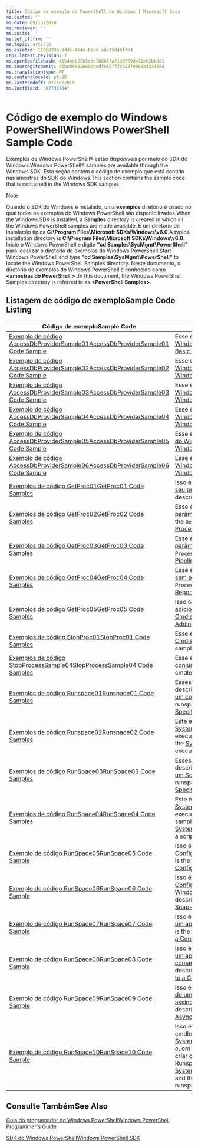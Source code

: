 ```yaml
---
title: Código de exemplo do PowerShell do Windows | Microsoft Docs
ms.custom: ''
ms.date: 09/13/2016
ms.reviewer: ''
ms.suite: ''
ms.tgt_pltfrm: ''
ms.topic: article
ms.assetid: 1106829a-8ddc-454e-bbdd-ade15d4bffb4
caps.latest.revision: 7
ms.openlocfilehash: 4154aeb22b5dde7806f3af133559d471e82bb981
ms.sourcegitcommit: 46bebe692689ebedfe65ff2c828fe666b443198d
ms.translationtype: MT
ms.contentlocale: pt-BR
ms.lasthandoff: 07/10/2019
ms.locfileid: "67733784"
---
```

# <a name="windows-powershell-sample-code"></a><span data-ttu-id="41fc2-102">Código de exemplo do Windows PowerShell</span><span class="sxs-lookup"><span data-stu-id="41fc2-102">Windows PowerShell Sample Code</span></span>

<span data-ttu-id="41fc2-103">Exemplos de Windows PowerShell® estão disponíveis por meio do SDK do Windows.</span><span class="sxs-lookup"><span data-stu-id="41fc2-103">Windows PowerShell® samples are available through the Windows SDK.</span></span> <span data-ttu-id="41fc2-104">Esta seção contém o código de exemplo que está contido nas amostras do SDK do Windows.</span><span class="sxs-lookup"><span data-stu-id="41fc2-104">This section contains the sample code that is contained in the Windows SDK samples.</span></span>

> [!NOTE]
> <span data-ttu-id="41fc2-105">Quando o SDK do Windows é instalado, uma **exemplos** diretório é criado no qual todos os exemplos do Windows PowerShell são disponibilizados.</span><span class="sxs-lookup"><span data-stu-id="41fc2-105">When the Windows SDK is installed, a **Samples** directory is created in which all the Windows PowerShell samples are made available.</span></span> <span data-ttu-id="41fc2-106">É um diretório de instalação típica **C:\Program Files\Microsoft SDKs\Windows\v6.0**.</span><span class="sxs-lookup"><span data-stu-id="41fc2-106">A typical installation directory is **C:\Program Files\Microsoft SDKs\Windows\v6.0**.</span></span> <span data-ttu-id="41fc2-107">Inicie o Windows PowerShell e digite **"cd Samples\SysMgmt\PowerShell"** para localizar o diretório de exemplos do Windows PowerShell.</span><span class="sxs-lookup"><span data-stu-id="41fc2-107">Start Windows PowerShell and type **"cd Samples\SysMgmt\PowerShell"**  to locate the Windows PowerShell Samples directory.</span></span> <span data-ttu-id="41fc2-108">Neste documento, o diretório de exemplos do Windows PowerShell é conhecido como  **\<amostras do PowerShell >** .</span><span class="sxs-lookup"><span data-stu-id="41fc2-108">In this document, the Windows PowerShell Samples directory is referred to as **\<PowerShell Samples>**.</span></span>

## <a name="sample-code-listing"></a><span data-ttu-id="41fc2-109">Listagem de código de exemplo</span><span class="sxs-lookup"><span data-stu-id="41fc2-109">Sample Code Listing</span></span>

|<span data-ttu-id="41fc2-110">Código de exemplo</span><span class="sxs-lookup"><span data-stu-id="41fc2-110">Sample Code</span></span>|<span data-ttu-id="41fc2-111">Descrição</span><span class="sxs-lookup"><span data-stu-id="41fc2-111">Description</span></span>|
|-----------------|-----------------|
|[<span data-ttu-id="41fc2-112">Exemplo de código AccessDbProviderSample01</span><span class="sxs-lookup"><span data-stu-id="41fc2-112">AccessDbProviderSample01 Code Sample</span></span>](./accessdbprovidersample01-code-sample.md)|<span data-ttu-id="41fc2-113">Esse é o provedor descrito em [criando um provedor básico do Windows PowerShell](./creating-a-basic-windows-powershell-provider.md).</span><span class="sxs-lookup"><span data-stu-id="41fc2-113">This is the provider described in [Creating a Basic Windows PowerShell Provider](./creating-a-basic-windows-powershell-provider.md).</span></span>|
|[<span data-ttu-id="41fc2-114">Exemplo de código AccessDbProviderSample02</span><span class="sxs-lookup"><span data-stu-id="41fc2-114">AccessDbProviderSample02 Code Sample</span></span>](./accessdbprovidersample02-code-sample.md)|<span data-ttu-id="41fc2-115">Esse é o provedor descrito em [criando um provedor de unidade do Windows PowerShell](./creating-a-windows-powershell-drive-provider.md).</span><span class="sxs-lookup"><span data-stu-id="41fc2-115">This is the provider described in [Creating a Windows PowerShell Drive Provider](./creating-a-windows-powershell-drive-provider.md).</span></span>|
|[<span data-ttu-id="41fc2-116">Exemplo de código AccessDbProviderSample03</span><span class="sxs-lookup"><span data-stu-id="41fc2-116">AccessDbProviderSample03 Code Sample</span></span>](./accessdbprovidersample03-code-sample.md)|<span data-ttu-id="41fc2-117">Esse é o provedor descrito em [criando um provedor de Item do Windows PowerShell](./creating-a-windows-powershell-item-provider.md).</span><span class="sxs-lookup"><span data-stu-id="41fc2-117">This is the provider described in [Creating a Windows PowerShell Item Provider](./creating-a-windows-powershell-item-provider.md).</span></span>|
|[<span data-ttu-id="41fc2-118">Exemplo de código AccessDbProviderSample04</span><span class="sxs-lookup"><span data-stu-id="41fc2-118">AccessDbProviderSample04 Code Sample</span></span>](./accessdbprovidersample04-code-sample.md)|<span data-ttu-id="41fc2-119">Esse é o provedor descrito em [criando um provedor de contêiner do Windows PowerShell](./creating-a-windows-powershell-container-provider.md).</span><span class="sxs-lookup"><span data-stu-id="41fc2-119">This is the provider described in [Creating a Windows PowerShell Container Provider](./creating-a-windows-powershell-container-provider.md).</span></span>|
|[<span data-ttu-id="41fc2-120">Exemplo de código AccessDbProviderSample05</span><span class="sxs-lookup"><span data-stu-id="41fc2-120">AccessDbProviderSample05 Code Sample</span></span>](./accessdbprovidersample05-code-sample.md)|<span data-ttu-id="41fc2-121">Esse é o provedor descrito em [criando um provedor de navegação do Windows PowerShell](./creating-a-windows-powershell-navigation-provider.md).</span><span class="sxs-lookup"><span data-stu-id="41fc2-121">This is the provider described in [Creating a Windows PowerShell Navigation Provider](./creating-a-windows-powershell-navigation-provider.md).</span></span>|
|[<span data-ttu-id="41fc2-122">Exemplo de código AccessDbProviderSample06</span><span class="sxs-lookup"><span data-stu-id="41fc2-122">AccessDbProviderSample06 Code Sample</span></span>](./accessdbprovidersample06-code-sample.md)|<span data-ttu-id="41fc2-123">Esse é o provedor descrito em [criando um provedor de conteúdo do Windows PowerShell](./creating-a-windows-powershell-content-provider.md).</span><span class="sxs-lookup"><span data-stu-id="41fc2-123">This is the provider described in [Creating a Windows PowerShell Content Provider](./creating-a-windows-powershell-content-provider.md).</span></span>|
|[<span data-ttu-id="41fc2-124">Exemplos de código GetProc01</span><span class="sxs-lookup"><span data-stu-id="41fc2-124">GetProc01 Code Samples</span></span>](./getproc01-code-samples.md)|<span data-ttu-id="41fc2-125">Isso é básica `Get-Process` cmdlet de exemplo descrito em [criando seu primeiro Cmdlet](../cmdlet/creating-a-cmdlet-without-parameters.md).</span><span class="sxs-lookup"><span data-stu-id="41fc2-125">This is the basic `Get-Process` cmdlet sample described in [Creating Your First Cmdlet](../cmdlet/creating-a-cmdlet-without-parameters.md).</span></span>|
|[<span data-ttu-id="41fc2-126">Exemplos de código GetProc02</span><span class="sxs-lookup"><span data-stu-id="41fc2-126">GetProc02 Code Samples</span></span>](./getproc02-code-samples.md)|<span data-ttu-id="41fc2-127">Esse é o `Get-Process` cmdlet de exemplo descrito em [adicionando parâmetros essa entrada de linha de comando de processo](../cmdlet/adding-parameters-that-process-command-line-input.md).</span><span class="sxs-lookup"><span data-stu-id="41fc2-127">This is the `Get-Process` cmdlet sample described in [Adding Parameters that Process Command-Line Input](../cmdlet/adding-parameters-that-process-command-line-input.md).</span></span>|
|[<span data-ttu-id="41fc2-128">Exemplos de código GetProc03</span><span class="sxs-lookup"><span data-stu-id="41fc2-128">GetProc03 Code Samples</span></span>](./getproc03-code-samples.md)|<span data-ttu-id="41fc2-129">Esse é o `Get-Process` cmdlet de exemplo descrito em [adicionando parâmetros de entrada do Pipeline esse processo](../cmdlet/adding-parameters-that-process-pipeline-input.md).</span><span class="sxs-lookup"><span data-stu-id="41fc2-129">This is the `Get-Process` cmdlet sample described in [Adding Parameters that Process Pipeline Input](../cmdlet/adding-parameters-that-process-pipeline-input.md).</span></span>|
|[<span data-ttu-id="41fc2-130">Exemplos de código GetProc04</span><span class="sxs-lookup"><span data-stu-id="41fc2-130">GetProc04 Code Samples</span></span>](./getproc04-code-samples.md)|<span data-ttu-id="41fc2-131">Esse é o `Get-Process` cmdlet de exemplo descrito em [adicionando sem encerramento relatório de erros para o Cmdlet](../cmdlet/adding-non-terminating-error-reporting-to-your-cmdlet.md).</span><span class="sxs-lookup"><span data-stu-id="41fc2-131">This is the `Get-Process` cmdlet sample described in [Adding Nonterminating Error Reporting to Your Cmdlet](../cmdlet/adding-non-terminating-error-reporting-to-your-cmdlet.md).</span></span>|
|[<span data-ttu-id="41fc2-132">Exemplos de código GetProc05</span><span class="sxs-lookup"><span data-stu-id="41fc2-132">GetProc05 Code Samples</span></span>](./getproc05-code-samples.md)|<span data-ttu-id="41fc2-133">Isso `Get-Process` cmdlet é semelhante ao cmdlet descrito [adicionando sem encerramento relatório de erros para o Cmdlet](../cmdlet/adding-non-terminating-error-reporting-to-your-cmdlet.md).</span><span class="sxs-lookup"><span data-stu-id="41fc2-133">This `Get-Process` cmdlet is similar to the cmdlet described in [Adding Nonterminating Error Reporting to Your Cmdlet](../cmdlet/adding-non-terminating-error-reporting-to-your-cmdlet.md).</span></span>|
|[<span data-ttu-id="41fc2-134">Exemplos de código StopProc01</span><span class="sxs-lookup"><span data-stu-id="41fc2-134">StopProc01 Code Samples</span></span>](./stopproc01-code-samples.md)|<span data-ttu-id="41fc2-135">Esse é o `Stop-Process` cmdlet de exemplo descrito em [criando um Cmdlet que modifica o sistema](../cmdlet/creating-a-cmdlet-that-modifies-the-system.md).</span><span class="sxs-lookup"><span data-stu-id="41fc2-135">This is the `Stop-Process` cmdlet sample described in [Creating a Cmdlet That Modifies the System](../cmdlet/creating-a-cmdlet-that-modifies-the-system.md).</span></span>|
|[<span data-ttu-id="41fc2-136">Exemplos de código StopProcessSample04</span><span class="sxs-lookup"><span data-stu-id="41fc2-136">StopProcessSample04 Code Samples</span></span>](./stopprocesssample04-code-samples.md)|<span data-ttu-id="41fc2-137">Esse é o `Stop-Process` cmdlet de exemplo descrito em [adicionando conjuntos de parâmetros para um Cmdlet](../cmdlet/adding-parameter-sets-to-a-cmdlet.md).</span><span class="sxs-lookup"><span data-stu-id="41fc2-137">This is the `Stop-Process` cmdlet sample described in [Adding Parameter Sets to a Cmdlet](../cmdlet/adding-parameter-sets-to-a-cmdlet.md).</span></span>|
|[<span data-ttu-id="41fc2-138">Exemplos de código Runspace01</span><span class="sxs-lookup"><span data-stu-id="41fc2-138">Runspace01 Code Samples</span></span>](./runspace01-code-samples.md)|<span data-ttu-id="41fc2-139">Esses são os exemplos de código para o espaço de execução descrito na [criação de um Console do aplicativo que é executado um comando especificado](/dotnet/csharp/programming-guide/inside-a-program/hello-world-your-first-program).</span><span class="sxs-lookup"><span data-stu-id="41fc2-139">These are the code samples for the runspace described in [Creating a Console Application That Runs a Specified Command](/dotnet/csharp/programming-guide/inside-a-program/hello-world-your-first-program).</span></span>|
|[<span data-ttu-id="41fc2-140">Exemplos de código Runspace02</span><span class="sxs-lookup"><span data-stu-id="41fc2-140">Runspace02 Code Samples</span></span>](./runspace02-code-samples.md)|<span data-ttu-id="41fc2-141">Este exemplo usa o [System.Management.Automation.Runspaceinvoke](/dotnet/api/System.Management.Automation.RunspaceInvoke) classe para executar o `Get-Process` cmdlet sincronicamente.</span><span class="sxs-lookup"><span data-stu-id="41fc2-141">This sample uses the [System.Management.Automation.Runspaceinvoke](/dotnet/api/System.Management.Automation.RunspaceInvoke) class to execute the `Get-Process` cmdlet synchronously.</span></span>|
|[<span data-ttu-id="41fc2-142">Exemplos de código RunSpace03</span><span class="sxs-lookup"><span data-stu-id="41fc2-142">RunSpace03 Code Samples</span></span>](./runspace03-code-samples.md)|<span data-ttu-id="41fc2-143">Esses são os exemplos de código para o espaço de execução descrito na [criando um Console do aplicativo que é executado em um Script especificado](fd).</span><span class="sxs-lookup"><span data-stu-id="41fc2-143">These are the code samples for the runspace described in [Creating a Console Application That Runs a Specified Script](fd).</span></span>|
|[<span data-ttu-id="41fc2-144">Exemplos de código RunSpace04</span><span class="sxs-lookup"><span data-stu-id="41fc2-144">RunSpace04 Code Samples</span></span>](./runspace04-code-samples.md)|<span data-ttu-id="41fc2-145">Este é um exemplo de código para um runspace que usa o [System.Management.Automation.Runspaceinvoke](/dotnet/api/System.Management.Automation.RunspaceInvoke) classe para executar um script que gera um erro de encerramento.</span><span class="sxs-lookup"><span data-stu-id="41fc2-145">This is a code sample for a runspace that uses the [System.Management.Automation.Runspaceinvoke](/dotnet/api/System.Management.Automation.RunspaceInvoke) class to execute a script that generates a terminating error.</span></span>|
|[<span data-ttu-id="41fc2-146">Exemplo de código RunSpace05</span><span class="sxs-lookup"><span data-stu-id="41fc2-146">RunSpace05 Code Sample</span></span>](./runspace05-code-sample.md)|<span data-ttu-id="41fc2-147">Isso é o código-fonte para o exemplo Runspace05 descrito [Configurando um RunspaceConfiguration do Runspace usando](https://msdn.microsoft.com/en-us/42681d19-2d05-4975-befd-afb1990e79b2).</span><span class="sxs-lookup"><span data-stu-id="41fc2-147">This is the source code for the Runspace05 sample described in [Configuring a Runspace Using RunspaceConfiguration](https://msdn.microsoft.com/en-us/42681d19-2d05-4975-befd-afb1990e79b2).</span></span>|
|[<span data-ttu-id="41fc2-148">Exemplo de código RunSpace06</span><span class="sxs-lookup"><span data-stu-id="41fc2-148">RunSpace06 Code Sample</span></span>](./runspace06-code-sample.md)|<span data-ttu-id="41fc2-149">Isso é o código-fonte para o exemplo Runspace06 descrito [Configurando um Runspace usando um Snap-in do PowerShell do Windows](https://msdn.microsoft.com/en-us/a7289ee8-9732-49ee-91c7-d533e9538b83).</span><span class="sxs-lookup"><span data-stu-id="41fc2-149">This is the source code for the Runspace06 sample described in [Configuring a Runspace Using a Windows PowerShell Snap-in](https://msdn.microsoft.com/en-us/a7289ee8-9732-49ee-91c7-d533e9538b83).</span></span>|
|[<span data-ttu-id="41fc2-150">Exemplo de código RunSpace07</span><span class="sxs-lookup"><span data-stu-id="41fc2-150">RunSpace07 Code Sample</span></span>](./runspace07-code-sample.md)|<span data-ttu-id="41fc2-151">Isso é o código-fonte para o exemplo Runspace07 descrito [criando um aplicativo que adiciona comandos do Console a um Pipeline](https://msdn.microsoft.com/en-us/01eb7808-e97b-4905-80be-9e2fa38c262e).</span><span class="sxs-lookup"><span data-stu-id="41fc2-151">This is the source code for the Runspace07 sample described in [Creating a Console Application That Adds Commands to a Pipeline](https://msdn.microsoft.com/en-us/01eb7808-e97b-4905-80be-9e2fa38c262e).</span></span>|
|[<span data-ttu-id="41fc2-152">Exemplo de código RunSpace08</span><span class="sxs-lookup"><span data-stu-id="41fc2-152">RunSpace08 Code Sample</span></span>](./runspace08-code-sample.md)|<span data-ttu-id="41fc2-153">Isso é o código-fonte para o exemplo Runspace08 descrito [criando um aplicativo que adiciona parâmetros do Console a um comando](https://msdn.microsoft.com/en-us/848b2b46-60f1-4a86-b448-cfc7c0cccfba).</span><span class="sxs-lookup"><span data-stu-id="41fc2-153">This is the source code for the Runspace08 sample described in [Creating a Console Application That Adds Parameters to a Command](https://msdn.microsoft.com/en-us/848b2b46-60f1-4a86-b448-cfc7c0cccfba).</span></span>|
|[<span data-ttu-id="41fc2-154">Exemplo de código RunSpace09</span><span class="sxs-lookup"><span data-stu-id="41fc2-154">RunSpace09 Code Sample</span></span>](./runspace09-code-sample.md)|<span data-ttu-id="41fc2-155">Isso é o código-fonte para o exemplo Runspace09 descrito [criação de um Console do aplicativo que invoca um Pipeline de forma assíncrona](https://msdn.microsoft.com/en-us/198c1c94-2a06-457e-93ce-c0d910618e47).</span><span class="sxs-lookup"><span data-stu-id="41fc2-155">This is the source code for the Runspace09 sample described in [Creating a Console Application That Invokes a Pipeline Asynchronously](https://msdn.microsoft.com/en-us/198c1c94-2a06-457e-93ce-c0d910618e47).</span></span>|
|[<span data-ttu-id="41fc2-156">Exemplo de código RunSpace10</span><span class="sxs-lookup"><span data-stu-id="41fc2-156">RunSpace10 Code Sample</span></span>](./runspace10-code-sample.md)|<span data-ttu-id="41fc2-157">Isso é o código-fonte para o exemplo Runspace10, que adiciona um cmdlet para [System.Management.Automation.Runspaces.Runspaceconfiguration](/dotnet/api/System.Management.Automation.Runspaces.RunspaceConfiguration) e, em seguida, usa as informações de configuração modificado para criar o espaço de execução.</span><span class="sxs-lookup"><span data-stu-id="41fc2-157">This is the source code for the Runspace10 sample, which adds a cmdlet to [System.Management.Automation.Runspaces.Runspaceconfiguration](/dotnet/api/System.Management.Automation.Runspaces.RunspaceConfiguration) and then uses the modified configuration information to create the runspace.</span></span>|

## <a name="see-also"></a><span data-ttu-id="41fc2-158">Consulte Também</span><span class="sxs-lookup"><span data-stu-id="41fc2-158">See Also</span></span>

[<span data-ttu-id="41fc2-159">Guia do programador do Windows PowerShell</span><span class="sxs-lookup"><span data-stu-id="41fc2-159">Windows PowerShell Programmer's Guide</span></span>](./windows-powershell-programmer-s-guide.md)

[<span data-ttu-id="41fc2-160">SDK do Windows PowerShell</span><span class="sxs-lookup"><span data-stu-id="41fc2-160">Windows PowerShell SDK</span></span>](../windows-powershell-reference.md)